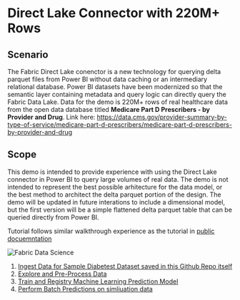 # Direct Lake Connector with 220M+ Rows


## Scenario
The Fabric Direct Lake conenctor is a new technology for querying delta parquet files from Power BI without data caching or an intermediary relational database. Power BI datasets have been modernized so that the semantic layer containing metadata and query logic can directly query the Fabric Data Lake. Data for the demo is 220M+ rows of real healthcare data from the open data database titled **Medicare Part D Prescribers - by Provider and Drug**. Link here: https://data.cms.gov/provider-summary-by-type-of-service/medicare-part-d-prescribers/medicare-part-d-prescribers-by-provider-and-drug 

## Scope
This demo is intended to provide experience with using the Direct Lake connector in Power BI to query large volumes of real data. The demo is not intended to represent the best possible arhitecture for the data model, or the best method to architect the delta parquet portion of the design. The demo will be updated in future interations to include a dimensional model, but the first version will be a simple flattened delta parquet table that can be queried directly from Power BI. 

Tutorial follows similar walkthrough experience as the tutorial in [public docuemntation](https://learn.microsoft.com/en-us/fabric/data-science/tutorial-data-science-introduction)

![Fabric Data Science](./data-science-scenario.png)

1. [Ingest Data for Sample Diabetest Dataset saved in this Github Repo itself](./01-Ingest-Diabetes-Dataset-to-Lakehouse.ipynb)
2. [Explore and Pre-Process Data](./02-data-analysis-preprocess.ipynb)
3. [Train and Registry Machine Learning Prediction Model](./03-Train-Register-DiabetesPredictionModel.ipynb) 
4. [Perform Batch Predictions on simliuation data](./04-Perform-Diabetes-Batch-Predictions.ipynb)
